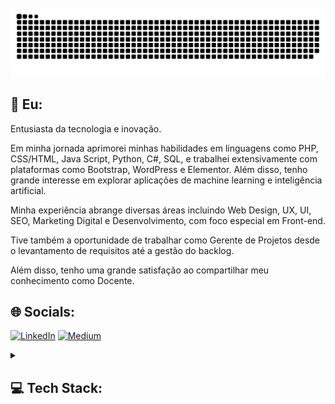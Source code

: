 <br clear="both">

<img src="https://raw.githubusercontent.com/Platane/snk/output/github-contribution-grid-snake.svg" alt="Snake animation" />

## 💎 Eu:
Entusiasta da tecnologia e inovação.

Em minha jornada aprimorei minhas habilidades em linguagens como PHP, CSS/HTML, Java Script, Python, C#, SQL, e trabalhei extensivamente com plataformas como Bootstrap, WordPress e Elementor. Além disso, tenho grande interesse em explorar aplicações de machine learning e inteligência artificial.

Minha experiência abrange diversas áreas incluindo Web Design, UX, UI, SEO, Marketing Digital e Desenvolvimento, com foco especial em Front-end.

Tive também a oportunidade de trabalhar como Gerente de Projetos desde o levantamento de requisitos até a gestão do backlog.

Além disso, tenho uma grande satisfação ao compartilhar meu conhecimento como Docente.


## 🌐 Socials:
[![LinkedIn](https://img.shields.io/badge/linkedin-%230077B5.svg?style=for-the-badge&logo=linkedin&logoColor=white)](https://linkedin.com/in/https://www.linkedin.com/in/rolg/) [![Medium](https://img.shields.io/badge/Medium-12100E?style=for-the-badge&logo=medium&logoColor=white)](https://medium.com/@https://medium.com/@Rolg) 

<details> 
  <summary><h2>💻 Tech Stack:</h2></summary>
<p>
   <a href="#"><img alt="Azure" src="https://img.shields.io/badge/azure-%230072C6.svg?style=for-the-badge&logo=microsoftazure&logoColor=white"></a>
   <a href="#"><img alt="CloudFlare" src="https://img.shields.io/badge/Cloudflare-F38020?style=for-the-badge&logo=Cloudflare&logoColor=white"></a>
</p>
<p>
    <a href="#"><img alt="Wordpress" src="https://img.shields.io/badge/WordPress-%23117AC9.svg?style=for-the-badge&logo=WordPress&logoColor=white"></a>
    <a href="#"><img alt="JS" src="https://img.shields.io/badge/javascript-%23323330.svg?style=for-the-badge&logo=javascript&logoColor=%23F7DF1E"></a>
    <a href="#"><img alt="Jquery" src="https://img.shields.io/badge/jquery-%230769AD.svg?style=for-the-badge&logo=jquery&logoColor=white"></a>
    <a href="#"><img alt="CSS" src="https://img.shields.io/badge/css3-%231572B6.svg?style=for-the-badge&logo=css3&logoColor=white"></a>
    <a href="#"><img alt="Bootstrap" src="https://img.shields.io/badge/bootstrap-%238511FA.svg?style=for-the-badge&logo=bootstrap&logoColor=white"></a>
    <a href="#"><img alt="HTML" src="https://img.shields.io/badge/html5-%23E34F26.svg?style=for-the-badge&logo=html5&logoColor=white"></a>
</p>
<p>
    <a href="#"><img alt="PHP" src="https://img.shields.io/badge/php-%23777BB4.svg?style=for-the-badge&logo=php&logoColor=white"></a>
    <a href="#"><img alt=".Net" src="https://img.shields.io/badge/.NET-5C2D91?style=for-the-badge&logo=.net&logoColor=white"></a>
    <a href="#"><img alt="C#" src="https://img.shields.io/badge/c%23-%23239120.svg?style=for-the-badge&logo=c-sharp&logoColor=white"></a>
    <a href="#"><img alt="Python" src="https://img.shields.io/badge/python-3670A0?style=for-the-badge&logo=python&logoColor=ffdd54"></a>
    <a href="#"><img alt="SQL" src="https://img.shields.io/badge/mysql-%2300f.svg?style=for-the-badge&logo=mysql&logoColor=white"></a>
</p>
<p>
    <a href="#"><img alt="Pandas" src="https://img.shields.io/badge/pandas-%23150458.svg?style=for-the-badge&logo=pandas&logoColor=white"></a>
    <a href="#"><img alt="Tensor" src="https://img.shields.io/badge/TensorFlow-%23FF6F00.svg?style=for-the-badge&logo=TensorFlow&logoColor=white"></a>
</p>
<p>
    <a href="#"><img alt="GitHub" src="https://img.shields.io/badge/github-%23121011.svg?style=for-the-badge&logo=github&logoColor=white"></a>
    <a href="#"><img alt="Pacote Adobe" src="https://img.shields.io/badge/adobe-%23FF0000.svg?style=for-the-badge&logo=adobe&logoColor=white"></a>
    <a href="#"><img alt="Figma" src="https://img.shields.io/badge/figma-%23F24E1E.svg?style=for-the-badge&logo=figma&logoColor=white"></a>
    <a href="#"><img alt="Unreal Engine" src="https://img.shields.io/badge/unrealengine-%23313131.svg?style=for-the-badge&logo=unrealengine&logoColor=white"></a>
    <a href="#"><img alt="Jira" src="https://img.shields.io/badge/jira-%230A0FFF.svg?style=for-the-badge&logo=jira&logoColor=white"></a>
</p>
</details>
